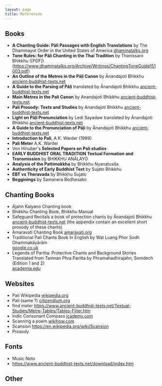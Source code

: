 ```yaml
---
layout: page
title: References 
---
```


## Books

- **A Chanting Guide: Pāli Passages with English Translations** by The Dhammayut Order in the United States of America [dhammatalks.org](https://www.dhammatalks.org/ebook_index.html)
- **Tone Rules: for Pāli Chanting in the Thai Tradition** by Thanissaro Bhikkhu ([PDF])(https://www.dhammatalks.org/Archive/Writings/ChantingToneGuide151003.pdf)
- **An Outline of the Metres in the Pāḷi Canon** by Ānandajoti Bhikkhu [ancient-buddhist-texts.net](https://www.ancient-buddhist-texts.net/Textual-Studies/Outline/index.htm)
- **A Guide to the Parsing of Pāḷi** translated by Ānandajoti Bhikkhu [ancient-buddhist-texts.net](https://www.ancient-buddhist-texts.net/Textual-Studies/Grammar/The-Parsing-of-Pali.htm)
- **Main Metres in the Pali Canon** by Anandajoti Bhikkhu [ancient-buddhist-texts.net](https://www.ancient-buddhist-texts.net/Textual-Studies/Grammar/Main-Metres.pdf)
- **Pali Prosody: Texts and Studies** by Anandajoti Bhikkhu [ancient-buddhist-texts.net](https://www.ancient-buddhist-texts.net/Textual-Studies/Pali-Prosody/Pali-Prosody.pdf)
- **Light on Pāḷi Pronunciation** by Ledi Sayadaw translated by Ānandajoti Bhikkhu [ancient-buddhist-texts.net](https://www.ancient-buddhist-texts.net/Textual-Studies/Grammar/Light-on-Pali-Pronunciation.htm)
- **A Guide to the Pronunciation of Pāḷi** by Ānandajoti Bhikkhu [ancient-buddhist-texts.net](https://www.ancient-buddhist-texts.net/Textual-Studies/Grammar/The-Pronunciation-of-Pali.htm)
- **Introduction to Pali**, A.K. Warder (1999)
- **Pali Meter** A.K. Warder
- Von Hinuber's **Selected Papers on Pali studies**
- **EARLY BUDDHIST ORAL TRADITION Textual Formation and Transmission** by BHIKKHU ANĀLAYO 
- **Analysis of the Pattimokkha** by Bhikkhu Nyanatusita
- **Authenticity of Early Buddhist Text** by Sujato Bhikkhu
- **EBT vs Theravada** by Bhikkhu Sujato
- **Begginings** by Samanera Bodhesako 

## Chanting Books

- Ajahn Kalyano Chanting book
- Bhikkhu Chanting Book, Bhikkhu Manual
- Safeguard Recitals a book of protection chants by Ānandajoti Bhikkhu [ancient-buddhist-texts.net](https://www.ancient-buddhist-texts.net/Texts-and-Translations/Safeguard/Safeguard-Recitals.pdf) (the appendix contain an excellent short prosody of these chants)
- Amaravati Chanting Book [amaravati.org](https://www.amaravati.org/dhamma-books/chanting-book/)
- Traditional Pali Chants Book In English by Wat Luang Phor Sodh Dhammakāyārām  
[google.co.uk](https://books.google.co.uk/books?id=paq-DwAAQBAJ&lpg=PA93&ots=LvUw3tmpk1&dq=the%20legend%20paritta&hl=fr&pg=PR3#v=onepage&q=the%20legend%20paritta&f=false)
- Legends of Paritta: Protective Chants and Background Stories Translated from Tamnan Phra Paritta by Phramahadhirajahn, Somdech (Edition 1 and 2)  
[academia.edu](https://www.academia.edu/6532057/Phramahadhirajahns_Legends_of_Paritta_Protective_Chants_and_Background_Stories_Tamnan_Phra_Paritta_Phravitesdhammakavi_2011)

## Websites

- Pali Wikipedia [wikipedia.org](https://en.wikipedia.org/wiki/Pali)
- Pali (same ?) [citizendium.org](https://citizendium.org/wiki/Pali)
- find meter https://www.ancient-buddhist-texts.net/Textual-Studies/Metre-Tables/Tables-Filter.htm
- Indic Consonant Compass [jcademy.com](http://media.jcademy.com/12-lang-indic-compass-large-3.1/story.html)
- Scanning a poem [wikihow.com](https://www.wikihow.com/Scan-a-Poem)
- Scansion https://en.wikipedia.org/wiki/Scansion
- Prosody

## Fonts

- Music Noto
- https://www.ancient-buddhist-texts.net/download/index.htm

## Other





